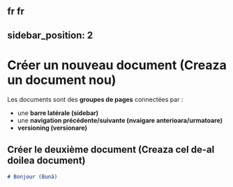 fr
fr
---
sidebar_position: 2
---

# Créer un nouveau document (Creaza un document nou)

Les documents sont des **groupes de pages** connectées par :

- une **barre latérale (sidebar)**
- une **navigation précédente/suivante (nvaigare anterioara/urmatoare)**
- **versioning (versionare)**

## Créer le deuxième document (Creaza cel de-al doilea document)

```md title="docs/hello.md"
# Bonjour (Bună)
```